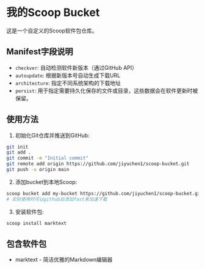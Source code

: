 # 我的Scoop Bucket

这是一个自定义的Scoop软件包仓库。

## Manifest字段说明
- `checkver`: 自动检测软件新版本（通过GitHub API）
- `autoupdate`: 根据新版本号自动生成下载URL
- `architecture`: 指定不同系统架构的下载地址
- `persist`: 用于指定需要持久化保存的文件或目录，这些数据会在软件更新时被保留。

## 使用方法

1. 初始化Git仓库并推送到GitHub:
```bash
git init
git add .
git commit -m "Initial commit"
git remote add origin https://github.com/jiyuchen1/scoop-bucket.git
git push -u origin main
```

2. 添加bucket到本地Scoop:
```bash
scoop bucket add my-bucket https://github.com/jiyuchen1/scoop-bucket.git
# 实际使用时可以github后添加fast来加速下载
```

3. 安装软件包:
```bash
scoop install marktext
```

## 包含软件包
- marktext - 简洁优雅的Markdown编辑器
